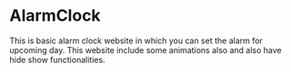 # AlarmClock
This is basic alarm clock website in which you can set the alarm for upcoming day.
This website include some animations also and also have hide show functionalities.
